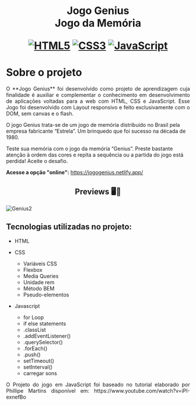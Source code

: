 <h1 align="center">
    <strong>Jogo Genius</strong>
    <br>Jogo da Memória<br/>
   
[![HTML5](https://img.shields.io/badge/-html5-%23E34F26.svg?style=for-the-badge&labelColor=black&logo=html5&logoColor=white)](#) [![CSS3](https://img.shields.io/badge/-css3-%231572B6.svg?style=for-the-badge&labelColor=black&logo=css3&logoColor=white)](#) [![JavaScript](https://img.shields.io/badge/-JavaScript-%23323330.svg?style=for-the-badge&labelColor=black&logo=javascript&logoColor=%23F7DF1E)](#)

# Sobre o projeto    

<p align="justify">O **Jogo Genius** foi desenvolvido como projeto de aprendizagem cuja finalidade é auxiliar e complementar o conhecimento 
em  desenvolvimento de aplicações voltadas  para a web com   HTML,  CSS  e  JavaScript. Esse  Jogo foi desenvolvido com   Layout responsivo e feito exclusivamente com o DOM, sem canvas e o flash. 

O jogo Genius trata-se de um jogo de memória distribuído no Brasil  pela  empresa fabricante “Estrela”. Um brinquedo que 
foi sucesso na década de 1980.


Teste sua memória com o jogo da memória “Genius”.  Preste bastante atenção à ordem  das  cores e repita a sequência ou a partida do jogo está perdida!  Aceite o desafio.  </p>
    
 **Acesse a opção "online":**
 https://jogogenius.netlify.app/


<h2 align="center">Previews 🖥️📱</h2>

![Genius2](https://user-images.githubusercontent.com/61275275/148053228-202bd249-82d1-493b-89d8-79b56188e3d2.gif)   


## Tecnologias utilizadas no projeto:

- HTML

- CSS
  - Variáveis CSS
  - Flexbox
  - Media Queries  
  - Unidade rem
  - Método BEM
  - Pseudo-elementos
  
- Javascript
  - for Loop
  - if else statements
  - .classList
  - .addEventListener()
  - .querySelector()  
  - .forEach()
  - .push()
  - setTimeout()
  - setInterval()
  - carregar sons
  
<p style='text-align: justify;'>O Projeto do jogo em JavaScript foi baseado no tutorial elaborado por
Phillipe Martins disponível em: https://www.youtube.com/watch?v=iPI-exnefBo </p>
